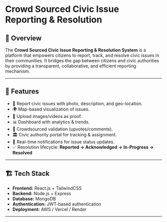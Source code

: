 # Crowd Sourced Civic Issue Reporting & Resolution  

## 📌 Overview  
The **Crowd Sourced Civic Issue Reporting & Resolution System** is a platform that empowers citizens to report, track, and resolve civic issues in their communities. It bridges the gap between citizens and civic authorities by providing a transparent, collaborative, and efficient reporting mechanism.  

---

## 🚀 Features  
- 📝 Report civic issues with photo, description, and geo-location.  
- 🌍 Map-based visualization of issues.  
- 📸 Upload images/videos as proof.  
- 📊 Dashboard with analytics & trends.  
- 👥 Crowdsourced validation (upvotes/comments).  
- 🏛 Civic authority portal for tracking & assignment.  
- 🔔 Real-time notifications for issue status updates.  
- ✅ Resolution lifecycle: **Reported → Acknowledged → In-Progress → Resolved**  

---

## 🏗 Tech Stack  
- **Frontend:** React.js + TailwindCSS  
- **Backend:** Node.js + Express  
- **Database:** MongoDB  
- **Authentication:** JWT-based authentication  
- **Deployment:** AWS / Vercel / Render  

---
